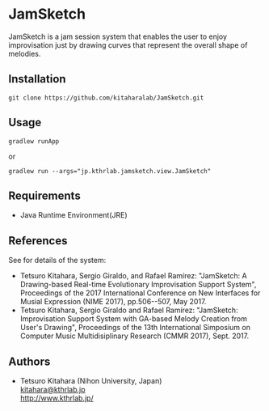 # JamSketch

JamSketch is a jam session system that enables the user to enjoy improvisation just by drawing curves that represent the overall shape of melodies.

## Installation

```
git clone https://github.com/kitaharalab/JamSketch.git
```

## Usage

```
gradlew runApp
```
or
```
gradlew run --args="jp.kthrlab.jamsketch.view.JamSketch" 
```

## Requirements

* Java Runtime Environment(JRE)

## References

See for details of the system:
* Tetsuro Kitahara, Sergio Giraldo, and Rafael Ramírez: "JamSketch: A Drawing-based Real-time Evolutionary Improvisation Support System", Proceedings of the 2017 International Conference on New Interfaces for Musial Expression (NIME 2017), pp.506--507, May 2017.
* Tetsuro Kitahara, Sergio Giraldo and Rafael Ramírez: "JamSketch: Improvisation Support System with GA-based Melody Creation from User's Drawing", Proceedings of the 13th International Simposium on Computer Music Multidisiplinary Research (CMMR 2017), Sept. 2017. 

## Authors

* Tetsuro Kitahara (Nihon University, Japan)  
kitahara@kthrlab.jp  
http://www.kthrlab.jp/  
